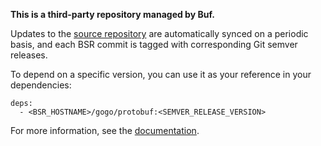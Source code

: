 **This is a third-party repository managed by Buf.**

Updates to the [source repository](https://github.com/gogo/protobuf) are automatically synced on a
periodic basis, and each BSR commit is tagged with corresponding Git semver releases.

To depend on a specific version, you can use it as your reference in your dependencies:

```
deps:
  - <BSR_HOSTNAME>/gogo/protobuf:<SEMVER_RELEASE_VERSION>
```

For more information, see the [documentation](https://buf.build/docs/bsr/overview).
